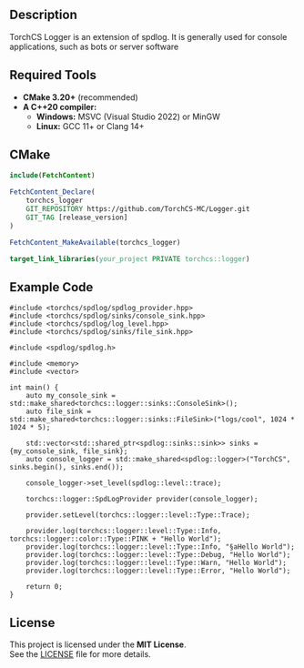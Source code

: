 ## Description

TorchCS Logger is an extension of spdlog. It is generally used for console applications, such as bots or server software

## Required Tools

- **CMake 3.20+** (recommended)
- **A C++20 compiler:**
  - **Windows:** MSVC (Visual Studio 2022) or MinGW
  - **Linux:** GCC 11+ or Clang 14+

## CMake

```cmake
include(FetchContent)

FetchContent_Declare(
    torchcs_logger
    GIT_REPOSITORY https://github.com/TorchCS-MC/Logger.git
    GIT_TAG [release_version]
)

FetchContent_MakeAvailable(torchcs_logger)

target_link_libraries(your_project PRIVATE torchcs::logger)
```

## Example Code

```code
#include <torchcs/spdlog/spdlog_provider.hpp>
#include <torchcs/spdlog/sinks/console_sink.hpp>
#include <torchcs/spdlog/log_level.hpp>
#include <torchcs/spdlog/sinks/file_sink.hpp>

#include <spdlog/spdlog.h>

#include <memory>
#include <vector>

int main() {
    auto my_console_sink = std::make_shared<torchcs::logger::sinks::ConsoleSink>();
    auto file_sink = std::make_shared<torchcs::logger::sinks::FileSink>("logs/cool", 1024 * 1024 * 5);

    std::vector<std::shared_ptr<spdlog::sinks::sink>> sinks = {my_console_sink, file_sink};
    auto console_logger = std::make_shared<spdlog::logger>("TorchCS", sinks.begin(), sinks.end());

    console_logger->set_level(spdlog::level::trace);

    torchcs::logger::SpdLogProvider provider(console_logger);

    provider.setLevel(torchcs::logger::level::Type::Trace);

    provider.log(torchcs::logger::level::Type::Info, torchcs::logger::color::Type::PINK + "Hello World");
    provider.log(torchcs::logger::level::Type::Info, "§aHello World");
    provider.log(torchcs::logger::level::Type::Debug, "Hello World");
    provider.log(torchcs::logger::level::Type::Warn, "Hello World");
    provider.log(torchcs::logger::level::Type::Error, "Hello World");

    return 0;
}
```

## License

This project is licensed under the **MIT License**.  
See the [LICENSE](LICENSE) file for more details.
